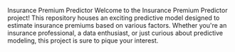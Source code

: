 Insurance Premium Predictor
Welcome to the Insurance Premium Predictor project! This repository houses an exciting predictive model designed to estimate insurance premiums based on various factors. 
Whether you're an insurance professional, a data enthusiast, or just curious about predictive modeling, this project is sure to pique your interest.
